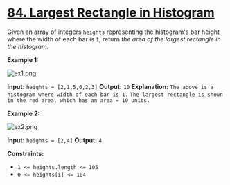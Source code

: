 # [84. Largest Rectangle in Histogram](https://leetcode.com/problems/largest-rectangle-in-histogram/)

Given an array of integers `heights` representing the histogram's bar height where the width of each bar is `1`,
return _the area of the largest rectangle in the histogram_.


**Example 1:**

![ex1.png](res/ex1.png)

**Input:** `heights = [2,1,5,6,2,3]`
**Output:** `10`
**Explanation:** `The above is a histogram where width of each bar is 1.`
`The largest rectangle is shown in the red area, which has an area = 10 units.`


**Example 2:**

![ex2.png](res/ex2.png)

**Input:** `heights = [2,4]`
**Output:** `4`


**Constraints:**

* `1 <= heights.length <= 105`
* `0 <= heights[i] <= 104`